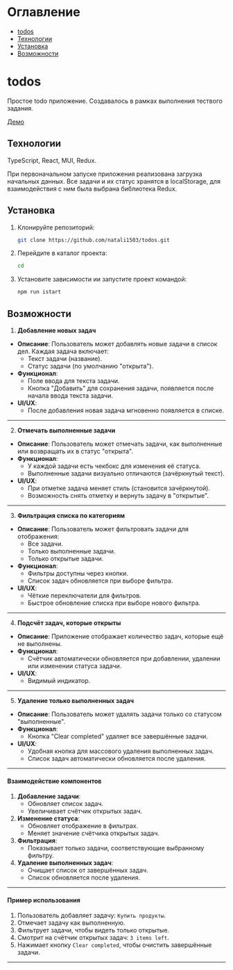# Оглавление

- [todos](#todos)
- [Технологии](#Технологии)
- [Установка](#Установка)
- [Возможности](#Возможности)

# todos

Простое todo приложение.
Создавалось в рамках выполнения тествого задания.

[Демо]()

## Технологии

TypeScript, React, MUI, Redux.

При первоначальном запуске приложения реализована загрузка начальных данных.
Все задачи и их статус хранятся в localStorage, для взаимодействия с ним была выбрана библиотека Redux.

## Установка

1. Клонируйте репозиторий:

   ```bash
   git clone https://github.com/natali1503/todos.git
   ```

2. Перейдите в каталог проекта:

   ```bash
   cd
   ```

3. Установите зависимости ии запустите проект командой:

   ```bash
   npm run istart
   ```

## Возможности

1. **Добавление новых задач**

- **Описание**: Пользователь может добавлять новые задачи в список дел. Каждая задача включает:
  - Текст задачи (название).
  - Статус задачи (по умолчанию "открыта").
- **Функционал**:
  - Поле ввода для текста задачи.
  - Кнопка "Добавить" для сохранения задачи, появляется после начала ввода текста задачи.
- **UI/UX**:
  - После добавления новая задача мгновенно появляется в списке.

---

2. **Отмечать выполненные задачи**

- **Описание**: Пользователь может отмечать задачи, как выполненные или возвращать их в статус "открыта".
- **Функционал**:
  - У каждой задачи есть чекбокс для изменения её статуса.
  - Выполненные задачи визуально отличаются (зачёркнутый текст).
- **UI/UX**:
  - При отметке задача меняет стиль (становится зачёркнутой).
  - Возможность снять отметку и вернуть задачу в "открытые".

---

3. **Фильтрация списка по категориям**

- **Описание**: Пользователь может фильтровать задачи для отображения:
  - Все задачи.
  - Только выполненные задачи.
  - Только открытые задачи.
- **Функционал**:
  - Фильтры доступны через кнопки.
  - Список задач обновляется при выборе фильтра.
- **UI/UX**:
  - Чёткие переключатели для фильтров.
  - Быстрое обновление списка при выборе нового фильтра.

---

4. **Подсчёт задач, которые открыты**

- **Описание**: Приложение отображает количество задач, которые ещё не выполнены.
- **Функционал**:
  - Счётчик автоматически обновляется при добавлении, удалении или изменении статуса задачи.
- **UI/UX**:
  - Видимый индикатор.

---

5. **Удаление только выполненных задач**

- **Описание**: Пользователь может удалять задачи только со статусом "выполненные".
- **Функционал**:
  - Кнопка "Clear completed" удаляет все завершённые задачи.
- **UI/UX**:
  - Удобная кнопка для массового удаления выполненных задач.
  - Список задач автоматически обновляется после удаления.

---

#### Взаимодействие компонентов

1. **Добавление задачи**:
   - Обновляет список задач.
   - Увеличивает счётчик открытых задач.
2. **Изменение статуса**:
   - Обновляет отображение в фильтрах.
   - Меняет значение счётчика открытых задач.
3. **Фильтрация**:
   - Показывает только задачи, соответствующие выбранному фильтру.
4. **Удаление выполненных задач**:
   - Очищает список от завершённых задач.
   - Список обновляется после удаления.

---

#### Пример использования

1. Пользователь добавляет задачу: `Купить продукты`.
2. Отмечает задачу как выполненную.
3. Фильтрует задачи, чтобы видеть только открытые.
4. Смотрит на счётчик открытых задач: `3 items left`.
5. Нажимает кнопку `Clear completed`, чтобы очистить завершённые задачи.

---
